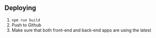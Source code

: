 ## Deploying

1. `npm run build`
2. Push to Github
3. Make sure that both front-end and back-end apps are using the latest
